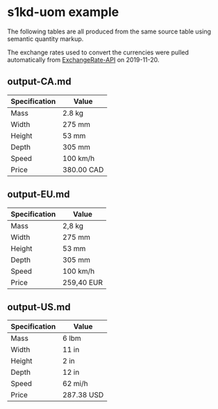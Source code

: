 # s1kd-uom example

The following tables are all produced from the same source table using
semantic quantity markup.

The exchange rates used to convert the currencies were pulled
automatically from [ExchangeRate-API](https://www.exchangerate-api.com)
on 2019-11-20.

## output-CA.md

| Specification | Value      |
|---------------|------------|
| Mass          | 2.8 kg     |
| Width         | 275 mm     |
| Height        | 53 mm      |
| Depth         | 305 mm     |
| Speed         | 100 km/h   |
| Price         | 380.00 CAD |

## output-EU.md

| Specification | Value      |
|---------------|------------|
| Mass          | 2,8 kg     |
| Width         | 275 mm     |
| Height        | 53 mm      |
| Depth         | 305 mm     |
| Speed         | 100 km/h   |
| Price         | 259,40 EUR |

## output-US.md

| Specification | Value      |
|---------------|------------|
| Mass          | 6 lbm      |
| Width         | 11 in      |
| Height        | 2 in       |
| Depth         | 12 in      |
| Speed         | 62 mi/h    |
| Price         | 287.38 USD |

